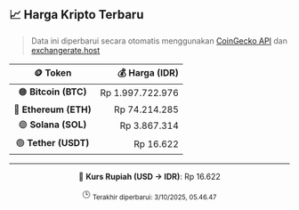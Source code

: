 

<!-- HARGA_KRIPTO -->
## 📈 Harga Kripto Terbaru

> Data ini diperbarui secara otomatis menggunakan [CoinGecko API](https://www.coingecko.com/) dan [exchangerate.host](https://exchangerate.host/)

<div align="center">

| 🪙 Token | 💰 Harga (IDR) |
|:------:|---------------:|
| 🟠 **Bitcoin (BTC)**   | Rp 1.997.722.976 |
| 🔵 **Ethereum (ETH)**  | Rp 74.214.285 |
| 🟣 **Solana (SOL)**    | Rp 3.867.314 |
| 🟢 **Tether (USDT)**   | Rp 16.622 |

---

💱 **Kurs Rupiah (USD → IDR)**: Rp 16.622

🕒 <sub>Terakhir diperbarui: 3/10/2025, 05.46.47</sub>

</div>
<!-- /HARGA_KRIPTO -->